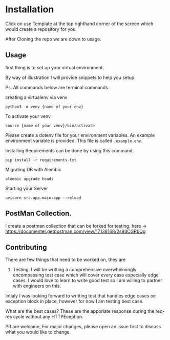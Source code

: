 


# Installation
Click on use Template at the top righthand corner of the screen which would create a repository for you.

After Cloning the repo we are down to usage.

## Usage

first thing is to set up your virtual environment. 

By way of illustration I will provide snippets to help you setup.

Ps. All commands below are terminal commands.



creating a virtualenv via venv
```
python3 -m venv {name of your env}
```

To activate your venv

```
source {name of your venv}/bin/activate
```



Please create a dotenv file for your environment variables. An example environment variable is provided. This file is called ```.example.env```.

Installing Requirements can be done by using this command.


```
pip install -r requirements.txt

```

Migrating DB with Alembic

```
alembic upgrade heads
```

Starting your Server

```
uvicorn src.app.main:app --reload

```

## PostMan Collection.

I create a postman collection that can be forked for testing. here -> https://documenter.getpostman.com/view/17138168/2s93CGRbQg


## Contributing
There are few things that need to be worked on, they are 

1. Testing: I will be writting a comprehensive overwhelmingly encompassing test case which will cover every case especially edge cases. I would love to learn to write good test so I am willing to partner with engineers on this.

Intialy I was looking forward to writting test that handles edge cases oe exception block in place, however for now I am testing best case. 

What are the best cases? These are the apporiate response during the req-res cycle without any HTTPEception.


PR are welcome, For major changes, please open an issue first
to discuss what you would like to change.
